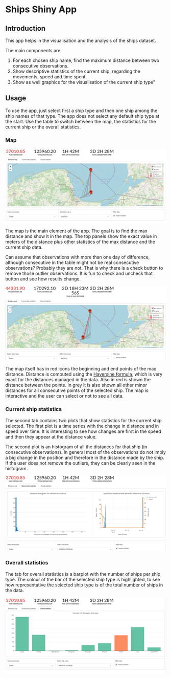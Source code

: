 # Ships Shiny App

## Introduction

This app helps in the visualisation and the analysis of the ships dataset.

The main components are:
1. For each chosen ship name, find the maximum distance between two consecutive observations.
2. Show descriptive statistics of the current ship, regarding the movements, speed and time spent.
3. Show as well graphics for the visualisation of the current ship type"

## Usage

To use the app, just select first a ship type and then one ship among the ship names of that type. The app does not select any default ship type at the start. Use the table to switch between the map, the statistics for the current ship or the overall statistics.

### Map

![no map without outliers](https://github.com/osenan/ships/blob/master/map_nooutliers.png)

The map is the main element of the app. The goal is to find the max distance and show it in the map. The top panels show the exact value in meters of the distance plus other statistics of the max distance and the current ship data. 

Can assume that observations with more than one day of difference, although consecutive in the table might not be real consecutive observations? Probably they are not. That is why there is a check button to remove those outlier observations. It is fun to check and uncheck that button and see how results change.

![map with outliers](https://github.com/osenan/ships/blob/master/map_withoutliers.png)

The map itself has in red icons the beginning and end points of the max distance. Distance is computed using the [Haversine formula](http://www.movable-type.co.uk/scripts/gis-faq-5.1.html), which is very exact for the distances managed in the data. Also in red is shown the distance between the points. In grey it is also shown all other minor distances for all consecutive points of the selected ship. The map is interactive and the user can select or not to see all data.

### Current ship statistics

The second tab contains two plots that show statistics for the current ship selected. The first plot is a time series with the change in distance and in speed over time. It is interesting to see how changes are first in the speed and then they appear at the distance value.

The second plot is an histogram of all the distances for that ship (in consecutive observations). In general most of the observations do not imply a big change in the position and therefore in the distance made by the ship. If the user does not remove the outliers, they can be clearly seen in the histogram.

![ship statistics](https://github.com/osenan/ships/blob/master/ship_stats.png)

### Overall statistics

The tab for overall statistics is a barplot with the number of ships per ship type. The colour of the bar of the selected ship type is highlighted, to see how representative the selected ship type is of the total number of ships in the data.

![overall stats](https://github.com/osenan/ships/blob/master/overall_stats.png)
